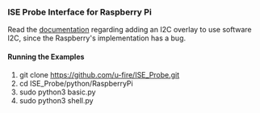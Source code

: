 ### ISE Probe Interface for Raspberry Pi

Read the [documentation](http://ufire.co/ISE_Probe/#getting-started) regarding adding an I2C overlay to use software I2C, since the Raspberry's implementation has a bug.

#### Running the Examples
1. git clone https://github.com/u-fire/ISE_Probe.git
2. cd ISE_Probe/python/RaspberryPi
3. sudo python3 basic.py
4. sudo python3 shell.py
